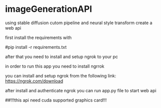 # imageGenerationAPI
using stable diffusion cutom pipeline and neural style transform create a web api

first install the requirements with 

#pip install -r requirements.txt

after that you need to install and setup ngrok to your pc 

in order to run this app you need to install ngrrok

you can install and setup ngrok from the following link: https://ngrok.com/download

after install and authenticate ngrok you can run app.py file to start web api

##!!!this api need cuda supported graphics card!!!
